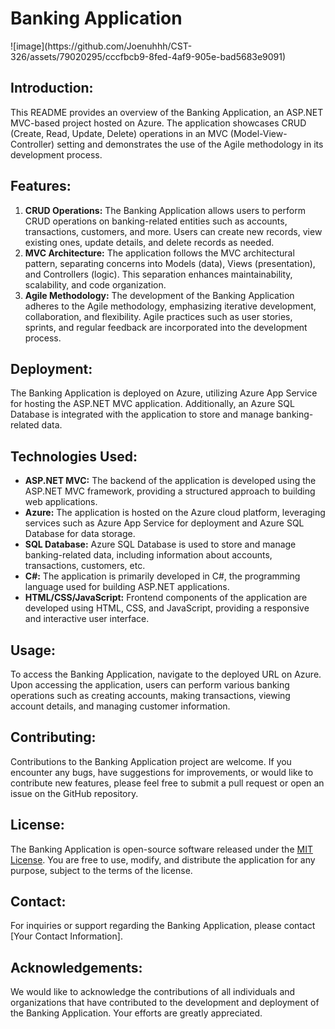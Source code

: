 <!DOCTYPE html>
<html>
<head>

</head>
<body>

<h1>Banking Application</h1>
![image](https://github.com/Joenuhhh/CST-326/assets/79020295/cccfbcb9-8fed-4af9-905e-bad5683e9091)

<h2>Introduction:</h2>
<p>This README provides an overview of the Banking Application, an ASP.NET MVC-based project hosted on Azure. The application showcases CRUD (Create, Read, Update, Delete) operations in an MVC (Model-View-Controller) setting and demonstrates the use of the Agile methodology in its development process.</p>

<h2>Features:</h2>
<ol>
  <li><strong>CRUD Operations:</strong> The Banking Application allows users to perform CRUD operations on banking-related entities such as accounts, transactions, customers, and more. Users can create new records, view existing ones, update details, and delete records as needed.</li>
  <li><strong>MVC Architecture:</strong> The application follows the MVC architectural pattern, separating concerns into Models (data), Views (presentation), and Controllers (logic). This separation enhances maintainability, scalability, and code organization.</li>
  <li><strong>Agile Methodology:</strong> The development of the Banking Application adheres to the Agile methodology, emphasizing iterative development, collaboration, and flexibility. Agile practices such as user stories, sprints, and regular feedback are incorporated into the development process.</li>
</ol>

<h2>Deployment:</h2>
<p>The Banking Application is deployed on Azure, utilizing Azure App Service for hosting the ASP.NET MVC application. Additionally, an Azure SQL Database is integrated with the application to store and manage banking-related data.</p>

<h2>Technologies Used:</h2>
<ul>
  <li><strong>ASP.NET MVC:</strong> The backend of the application is developed using the ASP.NET MVC framework, providing a structured approach to building web applications.</li>
  <li><strong>Azure:</strong> The application is hosted on the Azure cloud platform, leveraging services such as Azure App Service for deployment and Azure SQL Database for data storage.</li>
  <li><strong>SQL Database:</strong> Azure SQL Database is used to store and manage banking-related data, including information about accounts, transactions, customers, etc.</li>
  <li><strong>C#:</strong> The application is primarily developed in C#, the programming language used for building ASP.NET applications.</li>
  <li><strong>HTML/CSS/JavaScript:</strong> Frontend components of the application are developed using HTML, CSS, and JavaScript, providing a responsive and interactive user interface.</li>
</ul>

<h2>Usage:</h2>
<p>To access the Banking Application, navigate to the deployed URL on Azure. Upon accessing the application, users can perform various banking operations such as creating accounts, making transactions, viewing account details, and managing customer information.</p>

<h2>Contributing:</h2>
<p>Contributions to the Banking Application project are welcome. If you encounter any bugs, have suggestions for improvements, or would like to contribute new features, please feel free to submit a pull request or open an issue on the GitHub repository.</p>

<h2>License:</h2>
<p>The Banking Application is open-source software released under the <a href="https://opensource.org/licenses/MIT">MIT License</a>. You are free to use, modify, and distribute the application for any purpose, subject to the terms of the license.</p>

<h2>Contact:</h2>
<p>For inquiries or support regarding the Banking Application, please contact [Your Contact Information].</p>

<h2>Acknowledgements:</h2>
<p>We would like to acknowledge the contributions of all individuals and organizations that have contributed to the development and deployment of the Banking Application. Your efforts are greatly appreciated.</p>

</body>
</html>
